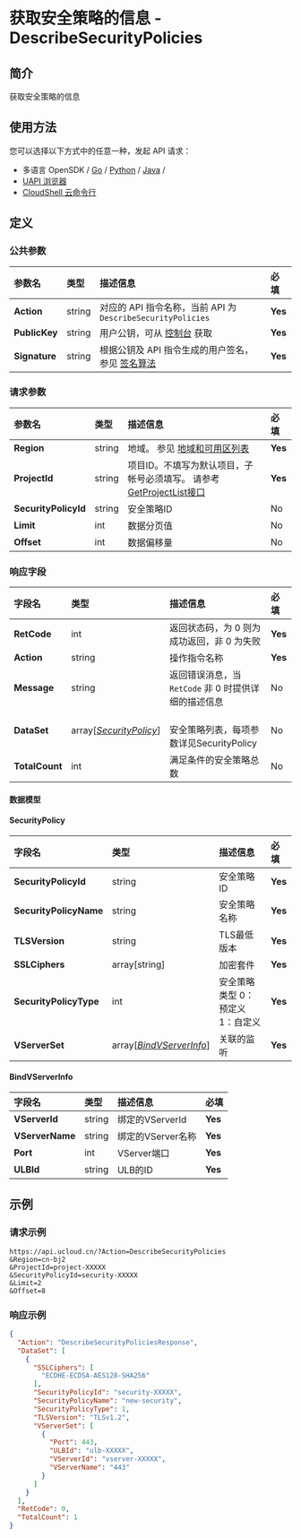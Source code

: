 # 获取安全策略的信息 - DescribeSecurityPolicies

## 简介

获取安全策略的信息






## 使用方法

您可以选择以下方式中的任意一种，发起 API 请求：
- 多语言 OpenSDK / [Go](https://github.com/ucloud/ucloud-sdk-go) / [Python](https://github.com/ucloud/ucloud-sdk-python3) / [Java](https://github.com/ucloud/ucloud-sdk-java) /
- [UAPI 浏览器](https://console.ucloud.cn/uapi/detail?id=DescribeSecurityPolicies)
- [CloudShell 云命令行](https://shell.ucloud.cn/)


## 定义

### 公共参数

| 参数名 | 类型 | 描述信息 | 必填 |
|:---|:---|:---|:---|
| **Action**     | string  | 对应的 API 指令名称，当前 API 为 `DescribeSecurityPolicies`                        | **Yes** |
| **PublicKey**  | string  | 用户公钥，可从 [控制台](https://console.ucloud.cn/uapi/apikey) 获取                                             | **Yes** |
| **Signature**  | string  | 根据公钥及 API 指令生成的用户签名，参见 [签名算法](api/summary/signature.md)  | **Yes** |

### 请求参数

| 参数名 | 类型 | 描述信息 | 必填 |
|:---|:---|:---|:---|
| **Region** | string | 地域。 参见 [地域和可用区列表](https://docs.ucloud.cn/api/summary/regionlist) |**Yes**|
| **ProjectId** | string | 项目ID。不填写为默认项目，子帐号必须填写。 请参考[GetProjectList接口](https://docs.ucloud.cn/api/summary/get_project_list) |**Yes**|
| **SecurityPolicyId** | string | 安全策略ID |No|
| **Limit** | int | 数据分页值 |No|
| **Offset** | int | 数据偏移量 |No|

### 响应字段

| 字段名 | 类型 | 描述信息 | 必填 |
|:---|:---|:---|:---|
| **RetCode** | int | 返回状态码，为 0 则为成功返回，非 0 为失败 |**Yes**|
| **Action** | string | 操作指令名称 |**Yes**|
| **Message** | string | 返回错误消息，当 `RetCode` 非 0 时提供详细的描述信息 |No|
| **DataSet** | array[[*SecurityPolicy*](#SecurityPolicy)] | 	<br />安全策略列表，每项参数详见SecurityPolicy |No|
| **TotalCount** | int | 满足条件的安全策略总数 |No|

#### 数据模型


#### SecurityPolicy

| 字段名 | 类型 | 描述信息 | 必填 |
|:---|:---|:---|:---|
| **SecurityPolicyId** | string | 安全策略ID |**Yes**|
| **SecurityPolicyName** | string | 安全策略名称 |**Yes**|
| **TLSVersion** | string | TLS最低版本 |**Yes**|
| **SSLCiphers** | array[string] | 加密套件 |**Yes**|
| **SecurityPolicyType** | int | 安全策略类型 0：预定义 1：自定义 |**Yes**|
| **VServerSet** | array[[*BindVServerInfo*](#BindVServerInfo)] | 关联的监听 |**Yes**|

#### BindVServerInfo

| 字段名 | 类型 | 描述信息 | 必填 |
|:---|:---|:---|:---|
| **VServerId** | string | 绑定的VServerId |**Yes**|
| **VServerName** | string | 绑定的VServer名称 |**Yes**|
| **Port** | int | VServer端口 |**Yes**|
| **ULBId** | string | ULB的ID |**Yes**|

## 示例

### 请求示例
    
```
https://api.ucloud.cn/?Action=DescribeSecurityPolicies
&Region=cn-bj2
&ProjectId=project-XXXXX
&SecurityPolicyId=security-XXXXX
&Limit=2
&Offset=8
```

### 响应示例
    
```json
{
  "Action": "DescribeSecurityPoliciesResponse",
  "DataSet": [
    {
      "SSLCiphers": [
        "ECDHE-ECDSA-AES128-SHA256"
      ],
      "SecurityPolicyId": "security-XXXXX",
      "SecurityPolicyName": "new-security",
      "SecurityPolicyType": 1,
      "TLSVersion": "TLSv1.2",
      "VServerSet": [
        {
          "Port": 443,
          "ULBId": "ulb-XXXXX",
          "VServerId": "vserver-XXXXX",
          "VServerName": "443"
        }
      ]
    }
  ],
  "RetCode": 0,
  "TotalCount": 1
}
```





